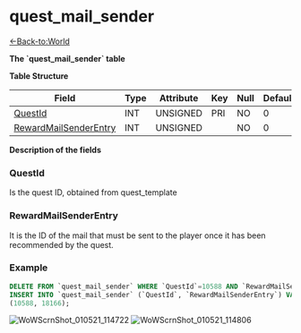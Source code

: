 # quest\_mail\_sender

[<-Back-to:World](database-world)

**The \`quest\_mail\_sender\` table**

**Table Structure**

| Field                      | Type | Attribute | Key | Null | Default | Extra | Comment |
| -------------------------- | ---- | --------- | --- | ---- | ------- | ----- | ------- |
| [QuestId][1]               | INT  | UNSIGNED  | PRI | NO   | 0       |       |         |
| [RewardMailSenderEntry][2] | INT  | UNSIGNED  |     | NO   | 0       |       |         |

[1]: #questid
[2]: #rewardmailsenderentry

**Description of the fields**

### QuestId

Is the quest ID, obtained from quest_template

### RewardMailSenderEntry

It is the ID of the mail that must be sent to the player once it has been recommended by the quest.

### Example
```sql
DELETE FROM `quest_mail_sender` WHERE `QuestId`=10588 AND `RewardMailSenderEntry`=18166;
INSERT INTO `quest_mail_sender` (`QuestId`, `RewardMailSenderEntry`) VALUES
(10588, 18166);
```

![WoWScrnShot_010521_114722](https://user-images.githubusercontent.com/2810187/103660200-18603880-4f4c-11eb-995e-e2994353532e.jpg)
![WoWScrnShot_010521_114806](https://user-images.githubusercontent.com/2810187/103660207-19916580-4f4c-11eb-854f-e2d043127a90.jpg)
